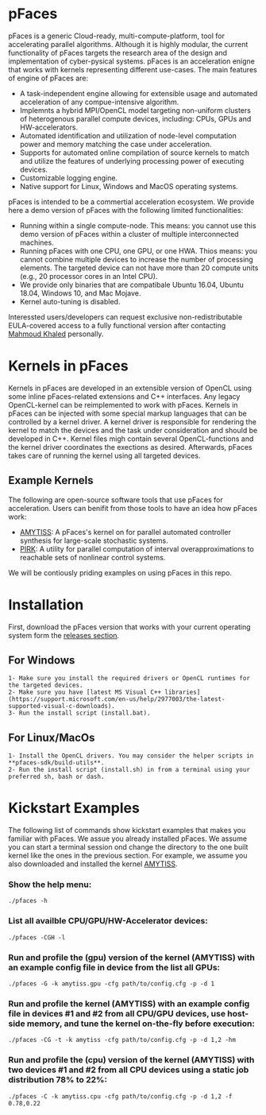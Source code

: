 # pFaces

pFaces is a generic Cloud-ready, multi-compute-platform, tool for accelerating parallel algorithms. 
Although it is highly modular, the current functionality of pFaces targets the research area of the design and implementation of cyber-pysical systems. 
pFaces is an acceleration enigne that works with kernels representing different use-cases. 
The main features of engine of pFaces are:

  - A task-independent engine allowing for extensible usage and  automated acceleration of any compue-intensive algorithm.
  - Implemnts a hybrid MPI/OpenCL model targeting non-uniform clusters of heterogenous parallel compute devices, including: CPUs, GPUs and HW-accelerators.
  - Automated identification and utilization of node-level computation power and memory matching the case under acceleration.
  - Supports for automated online compilation of source kernels to match and utilize the features of underlying processing power of executing devices.
  - Customizable logging engine.
  - Native support for Linux, Windows and MacOS operating systems.

pFaces is intended to be a commertial acceleration ecosystem.
We provide here a demo version of pFaces with the following limited functionalities:
  - Running within a single compute-node. This means: you cannot use this demo version of pFaces within a cluster of multiple interconnected machines.
  - Running pFaces with one CPU, one GPU, or one HWA. Thios means: you cannot combine multiple devices to increase the number of processing elements. The targeted device can not have more than 20 compute units (e.g., 20 processor cores in an Intel CPU).
  - We provide only binaries that are compatibale Ubuntu 16.04, Ubuntu 18.04, Windows 10, and Mac Mojave.
  - Kernel auto-tuning is disabled.

Interessted users/developers can request exclusive non-redistributable EULA-covered access to a 
fully functional version after contacting [Mahmoud Khaled](www.mahmoud-khaled.com) personally.


# Kernels in pFaces
Kernels in pFaces are developed in an extensible version of OpenCL using some inline pFaces-related extensions and C++ interfaces. 
Any legacy OpenCL-kernel can be reimplemented to work with pFaces. 
Kernels in pFaces can be injected with some special markup languages that can be controlled by a kernel driver. 
A kernel driver is responsible for rendering the kernel to match the devices and the task under consideration and should be developed in C++. 
Kernel files migh contain several OpenCL-functions and the kernel driver coordinates the exections as desired. 
Afterwards, pFaces takes care of running the kernel using all targeted devices. 

## Example Kernels

The following are open-source software tools that use pFaces for acceleration. Users can benifit from those tools to have an idea how pFaces work:
- [AMYTISS](https://github.com/mkhaled87/pFaces-AMYTISS): A pFaces's kernel on for parallel automated controller synthesis for large-scale stochastic systems.
- [PIRK](https://github.com/alexdevonport/pfaces-pirk): A utility for parallel computation of interval overapproximations to reachable sets of nonlinear control systems.
 
We will be contiously priding examples on using pFaces in this repo.

  
# Installation

First, download the pFaces version that works with your current operating system form the [releases section](https://github.com/parallall/pFaces/releases).

## For Windows

	1- Make sure you install the required drivers or OpenCL runtimes for the targeted devices.
	2- Make sure you have [latest MS Visual C++ libraries](https://support.microsoft.com/en-us/help/2977003/the-latest-supported-visual-c-downloads).
	3- Run the install script (install.bat).

## For Linux/MacOs

	1- Install the OpenCL drivers. You may consider the helper scripts in **pfaces-sdk/build-utils**.
	2- Run the install script (install.sh) in from a terminal using your preferred sh, bash or dash.


# Kickstart Examples
The following list of commands show kickstart examples that makes you familiar with pFaces.
We assue you already installed pFaces.
We assume you can start a terminal session ond change the directory to the one built kernel like the ones in the previous section.
For example, we assume you also downloaded and installed the kernel [AMYTISS](https://github.com/mkhaled87/pFaces-AMYTISS).

### Show the help menu:
```
./pfaces -h
```

### List all availble CPU/GPU/HW-Accelerator devices:
```
./pfaces -CGH -l
```

### Run and profile the (gpu) version of the kernel (AMYTISS) with an example config file in device from the list all GPUs:
```
./pfaces -G -k amytiss.gpu -cfg path/to/config.cfg -p -d 1
```

### Run and profile the kernel (AMYTISS) with an example config file in devices #1 and #2 from all CPU/GPU devices, use host-side memory, and tune the kernel on-the-fly before execution:
```
./pfaces -CG -t -k amytiss -cfg path/to/config.cfg -p -d 1,2 -hm
```

### Run and profile the (cpu) version of the kernel (AMYTISS) with two devices #1 and #2 from all CPU devices using a static job distribution 78% to 22%:
```
./pfaces -C -k amytiss.cpu -cfg path/to/config.cfg -p -d 1,2 -f 0.78,0.22
```
